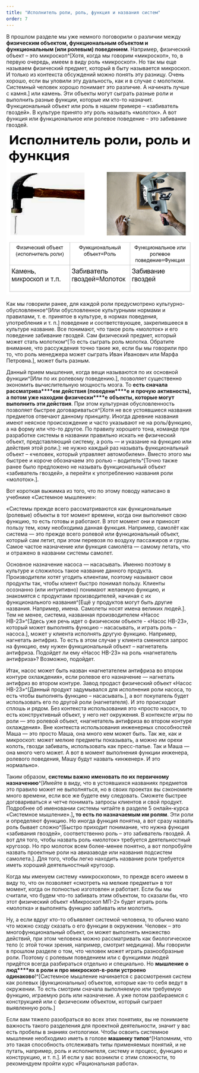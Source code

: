 ```yaml
---
title: "Исполнитель роли, роль, функция и названия систем"
order: 7
---
```




В прошлом разделе мы уже немного поговорили о различии между **физическим объектом, функциональным объектом и функциональным (или ролевым) поведением**. Например, физический объект – это микроскоп^[Хотя, когда мы говорим «микроскоп», то, в первую очередь, имеем в виду роль «микроскоп». Но так мы еще называем физический предмет, который в быту называется микроскоп. И только из контекста обсуждений можно понять эту разницу. Очень хорошо, если вы уловили эту дуальность, как и в случае с молотком. Системный человек хорошо понимает это различие. А начинать лучше с камня.] или камень. Эти объекты могут сыграть разные роли и выполнить разные функции, которые им кто-то назначит. Функциональный объект или роль в нашем примере – «забиватель гвоздей». В культуре принято эту роль называть «молоток». А вот функция или функциональное или ролевое поведение – это забивание гвоздей.


![](./role-performer-role-function-and-system-names-8.png)


Как мы говорили ранее, для каждой роли предусмотрено культурно-обусловленное^[Или обусловленное культурными нормами и правилами, т. е. принятое в культуре, в нормах поведения, употребления и т. п.] поведение и соответствующее, закрепившееся в культуре название. Все понимают, что такое роль «молоток» и его поведение забивание гвоздей. Сам физический предмет, который может стать молотком^[То есть сыграть роль молотка. Обратите внимание, что рассуждения точно такие же, если бы мы говорили про то, что роль менеджера может сыграть Иван Иванович или Марфа Петровна.], может быть разным.

Данный прием мышления, когда вещи называются по их основной функции^[Или по их ролевому поведению.], позволяет существенно экономить вычислительную мощность мозга. То **есть сначала рассматрива****ем** **действия (поведени****е** **и** **прочую** **активность), а потом уже находим физически****е** **объекты, которые могут выполнить эти действия**. При этом культурная обусловленность позволяет быстрее договариваться^[Хотя не все устоявшиеся названия предметов отвечают данному принципу. Иногда древние названия имеют неясное происхождение и часто указывают не на роль/функцию, а на форму или что-то другое. По правилу хорошего тона, команде при разработке системы в названии правильно искать не физический объект, представляющий систему, а роль — и указание на функцию или действия этой роли.]: не нужно каждый раз называть функциональный объект – «человек, который управляет автомобилем». Вместо этого мы быстрее и короче обозначаем это ролью – водитель^[Точно также ранее было предложено не называть функциональный объект «забиватель гвоздей», а перейти к употреблению названия роли «молоток».].

Вот короткая выжимка из того, что по этому поводу написано в учебнике «Системное мышление»:

«Системы прежде всего рассматриваются как функциональные (ролевые) объекты в тот момент времени, когда они выполняют свою функцию, то есть готовы и работают. В этот момент они и приносят пользу тем, кому необходима данная функция. Например, самолёт как система — это прежде всего ролевой или функциональный объект, который сам летит, при этом перевозя по воздуху пассажиров и грузы. Самое частое назначение или функция самолёта — самому летать, что и отражено в названии системы самолет.

Основное назначение насоса — насасывать. Именно поэтому в культуре и сложилось такое название данного продукта. Производители хотят угодить клиентам, поэтому называют свои продукты так, чтобы клиент быстро понимал пользу. Клиенты осознанно (или интуитивно) понимают желаемую функцию, и знакомятся с продуктами производителей, начиная с их функционального названия^[Ещё у продуктов могут быть другие названия. Например, имена. Самолеты носят имена великих людей.]. Тем не менее, система, названная производителем «Насос НВ-23»^[Здесь уже речь идет о физическом объекте - «Насос НВ-23», который может выполнять функцию – насасывать, и играть роль – насоса.], может у клиента исполнять другую функцию. Например, нагнетать антифриз. То есть в этом случае у клиента сменился запрос на функцию, ему нужен функциональный объект – нагнетатель антифриза. Подойдет ли ему «Насос НВ-23» на роль «нагнетатель антифриза»? Возможно, подойдет.

Итак, насос может быть назван «нагнетателем антифриза во втором контуре охлаждения», если ролевое его назначение — нагнетать антифриз во втором контуре. Завод продаст физический объект «Насос НВ-23»^[Данный продукт задумывался для исполнения роли насоса, то есть чтобы выполнять функцию – насасывать.], а вот покупатель будет использовать его по другой роли (нагнетателя). И это происходит сплошь и рядом. Без контекста использования это «просто насос», то есть конструктивный объект, у него нет окружения. В контексте игры по роли — это ролевой объект, «нагнетатель антифриза во втором контуре охлаждения». Вне контекста использования инженерных способностей Маша — это просто Маша, она много кем может быть. Так же, как и микроскоп: может мелкие предметы показывать, а можно им орехи колоть, гвозди забивать, использовать как пресс-папье. Так и Маша — она много чего может. А вот в момент выполнения функции инженера, ролевого поведения, Машу будут назвать «инженер». И это нормально».

Таким образом, **системы важно именовать по их первичному назначению**^[Имейте в виду, что в устоявшихся названиях предметов это правило может не выполняться, но в своих проектах вы сэкономите много времени, если все же будете ему следовать. Сможете быстрее договариваться и четче понимать запросы клиентов и свой продукт. Подробнее об именовании системы читайте в разделе 5 онлайн-курса «Системное мышление».]**, то есть по назначаемым им ролям**. Эти роли и определяют функцию. Но иногда функция понятна, а вот сразу назвать роль бывает сложно^[Быстро приходит понимание, что нужна функция «забивания гвоздей», соответственно роль – это забиватель гвоздей. А вот для того, чтобы назвать роль «молоток» требуется деятельностный кругозор. Но про молоток всем более-менее понятно, а вот попробуйте назвать проектные роли на авиазаводе или названия подсистем самолета.]. Для того, чтобы легко находить название роли требуется иметь хороший деятельностный кругозор.

Когда мы именуем систему «микроскопом», то прежде всего имеем в виду то, что он позволяет «смотреть на мелкие предметы» в тот момент, когда он полностью изготовлен и работает. Если бы мы считали, что будем что-то забивать этим объектом, то сказали бы, что этот физический объект «Микроскоп МП-2» будет играть роль «молотка» и выполнять функцию забивать или молотить.

Ну, а если вдруг кто-то объявляет системой человека, то обычно мало что можно сходу сказать о его функции в окружении. Человек – это многофункциональный объект, он может выполнять множество действий, при этом человека можно рассматривать как биологическое тело (с этой точки зрения, например, смотрит медицина). Мы говорили в прошлом разделе о том, что человек может играть разнообразные роли. Поэтому с ролевым поведением или с функциями людей придётся всегда разбираться отдельно и специально. Но **мышление** **о** **люд****ях** **в роли и про микроскоп-в-роли устроено одинаково**!^[Системное мышление начинается с рассмотрения систем как ролевых (функциональных) объектов, которые как-то себя ведут в окружении. То есть смотрим сначала выполняемую или требуемую функцию, играемую роль или назначение. А уже потом разбираемся с конструкцией или с физическим объектом, который сыграет выявленную роль.]

Если вам тяжело разобраться во всех этих понятиях, вы не понимаете важность такого разделения для проектной деятельности, значит у вас есть пробелы в знаниях онтологики. Чтобы освоить системное мышление необходимо иметь в голове **машинку типов**^[Напомним, что это такая способность отслеживать типы применяемых понятий, и не путать, например, роль и исполнителя, систему и процесс, функцию и конструкцию, и т. п.]. И если у вас возникли с этим сложности, то рекомендуем пройти курс «Рациональная работа».

